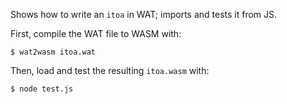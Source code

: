 Shows how to write an `itoa` in WAT; imports and tests it from JS.

First, compile the WAT file to WASM with:

```
$ wat2wasm itoa.wat
```

Then, load and test the resulting `itoa.wasm` with:

```
$ node test.js
```

